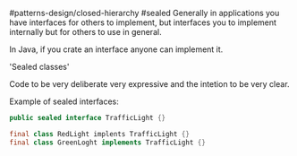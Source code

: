 #patterns-design/closed-hierarchy #sealed
Generally in applications you have interfaces for others to implement, but interfaces you to implement internally but for others to use in general.

In Java, if you crate an interface anyone can implement it.

'Sealed classes'

Code to be very deliberate very expressive and the intetion to be very clear.

Example of sealed interfaces:

```java
public sealed interface TrafficLight {}

final class RedLight implents TrafficLight {}
final class GreenLoght implements TrafficLight {}

```

